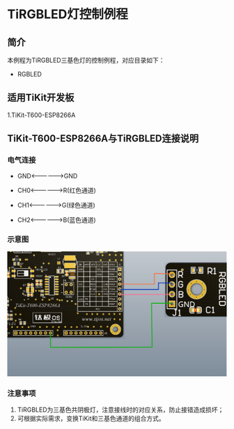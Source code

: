 # TiRGBLED灯控制例程

## 简介

本例程为TiRGBLED三基色灯的控制例程，对应目录如下：

- RGBLED

## 适用TiKit开发板 

1.TiKit-T600-ESP8266A

## TiKit-T600-ESP8266A与TiRGBLED连接说明 

### 电气连接

- GND<------>GND

- CH0<------>R(红色通道)

- CH1<------>G(绿色通道)

- CH2<------>B(蓝色通道)

### 示意图

![TiRGBLED灯控制例程](./Picture/TiRGBLED灯控制例程.jpg)

### 注意事项

1. TiRGBLED为三基色共阴极灯，注意接线时的对应关系，防止接错造成损坏；
2. 可根据实际需求，变换TiKit和三基色通道的组合方式。